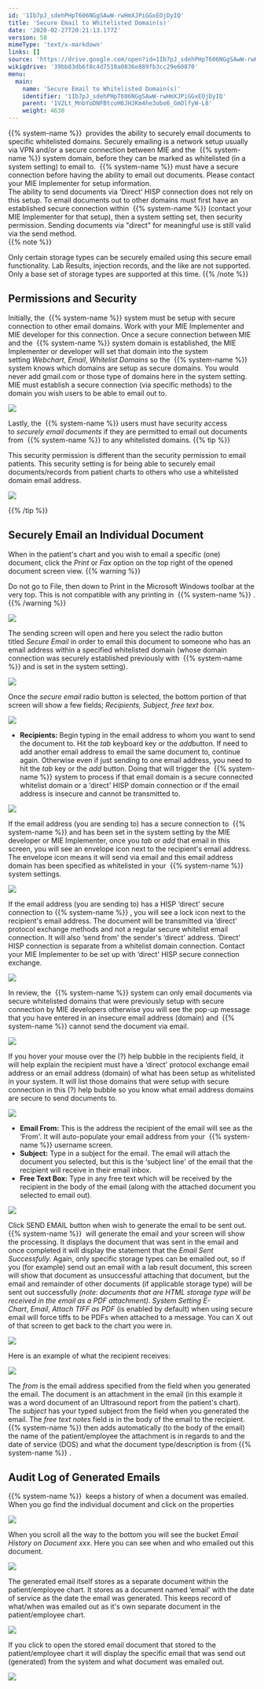 ```yaml
---
id: '1Ib7pJ_sdehPHpT606NGgSAwW-rwHmXJPiGGxEOjDyIQ'
title: 'Secure Email to Whitelisted Domain(s)'
date: '2020-02-27T20:21:13.177Z'
version: 58
mimeType: 'text/x-markdown'
links: []
source: 'https://drive.google.com/open?id=1Ib7pJ_sdehPHpT606NGgSAwW-rwHmXJPiGGxEOjDyIQ'
wikigdrive: '39bb83db6f8c4d7510a0836e889fb3cc29e60870'
menu:
  main:
    name: 'Secure Email to Whitelisted Domain(s)'
    identifier: '1Ib7pJ_sdehPHpT606NGgSAwW-rwHmXJPiGGxEOjDyIQ'
    parent: '1V2Lt_MnbYoDNFBtcoH6JHJKm4he3obo6_GmOlfyW-L8'
    weight: 4630
---
```

{{% system-name %}}  provides the ability to securely email documents to specific whitelisted domains. Securely emailing is a network setup usually via VPN and/or a secure connection between MIE and the  {{% system-name %}} system domain, before they can be marked as whitelisted (in a system setting) to email to.  {{% system-name %}} must have a secure connection before having the ability to email out documents. Please contact your MIE Implementer for setup information.  
The ability to send documents via ‘Direct' HISP connection does not rely on this setup. To email documents out to other domains must first have an established secure connection within  {{% system-name %}} (contact your MIE Implementer for that setup), then a system setting set, then security permission. Sending documents via "direct" for meaningful use is still valid via the send method.  
{{% note %}}

Only certain storage types can be securely emailed using this secure email functionality. Lab Results, injection records, and the like are not supported. Only a base set of storage types are supported at this time.
{{% /note %}}
  
## Permissions and Security  

Initially, the  {{% system-name %}} system must be setup with secure connection to other email domains. Work with your MIE Implementer and MIE developer for this connection. Once a secure connection between MIE and the  {{% system-name %}} system domain is established, the MIE Implementer or developer will set that domain into the system setting *Webchart*, *Email*, *Whitelist Domains* so the  {{% system-name %}} system knows which domains are setup as secure domains. You would never add gmail.com or those type of domains here in the system setting. MIE must establish a secure connection (via specific methods) to the domain you wish users to be able to email out to.
  
![](../secure-email-to-whitelisted-domain-s.assets/10000201000003FE0000005F18A5C9D97AE3BD1F.png)  

Lastly, the  {{% system-name %}} users must have security access to *securely email documents* if they are permitted to email out documents from  {{% system-name %}} to any whitelisted domains.
{{% tip %}}

This security permission is different than the security permission to email patients. This security setting is for being able to securely email documents/records from patient charts to others who use a whitelisted domain email address.
  
![](../secure-email-to-whitelisted-domain-s.assets/10000201000000F9000000230EAC46C2EE3B240E.png)  

{{% /tip %}}
  
## Securely Email an Individual Document  

When in the patient's chart and you wish to email a specific (one) document, click the *Print* or *Fax* option on the top right of the opened document screen view.
{{% warning %}}

Do not go to File, then down to Print in the Microsoft Windows toolbar at the very top. This is not compatible with any printing in  {{% system-name %}} .
{{% /warning %}}
  
![](../secure-email-to-whitelisted-domain-s.assets/10000201000004AC0000012B0C72D7FD8737FB1E.png)  

The sending screen will open and here you select the radio button titled *Secure Email* in order to email this document to someone who has an email address within a specified whitelisted domain (whose domain connection was securely established previously with  {{% system-name %}} and is set in the system setting).
  
![](../secure-email-to-whitelisted-domain-s.assets/100002010000022500000188D90980C742712735.png)  

Once the *secure email* radio button is selected, the bottom portion of that screen will show a few fields; *Recipients, Subject, free text box.*
  
![](../secure-email-to-whitelisted-domain-s.assets/10000201000001F800000176AA6D33448FBBB70F.png)  

* <strong>Recipients:</strong> Begin typing in the email address to whom you want to send the document to. Hit the <em>tab</em> keyboard key or the <em>add</em>button. If need to add another email address to email the same document to, continue again. Otherwise even if just sending to one email address, you need to hit the <em>tab</em> key or the <em>add</em> button. Doing that will trigger the  {{% system-name %}} system to process if that email domain is a secure connected whitelist domain or a ‘direct' HISP domain connection or if the email address is insecure and cannot be transmitted to.
  
![](../secure-email-to-whitelisted-domain-s.assets/10000201000002220000013674907047138CE292.png)  

If the email address (you are sending to) has a secure connection to  {{% system-name %}} and has been set in the system setting by the MIE developer or MIE Implementer, once you *tab* or *add* that email in this screen, you will see an envelope icon next to the recipient's email address. The envelope icon means it will send via email and this email address domain has been specified as whitelisted in your  {{% system-name %}} system settings.
  
![](../secure-email-to-whitelisted-domain-s.assets/10000201000001EC0000007EC32A37CEB4536509.png)  

If the email address (you are sending to) has a HISP ‘direct' secure connection to {{% system-name %}} , you will see a lock icon next to the recipient's email address. The document will be transmitted via ‘direct' protocol exchange methods and not a regular secure whitelist email connection. It will also ‘send from' the sender's ‘direct' address. ‘Direct' HISP connection is separate from a whitelist domain connection. Contact your MIE Implementer to be set up with ‘direct' HISP secure connection exchange.
  
![](../secure-email-to-whitelisted-domain-s.assets/1000020100000191000000F348E069857902F35C.png)  

In review, the  {{% system-name %}} system can only email documents via secure whitelisted domains that were previously setup with secure connection by MIE developers otherwise you will see the pop-up message that you have entered in an insecure email address (domain) and  {{% system-name %}} cannot send the document via email.
  
![](../secure-email-to-whitelisted-domain-s.assets/100002010000014F000000F18CF2465444EB22B2.png)  

If you hover your mouse over the (?) help bubble in the recipients field, it will help explain the recipient must have a ‘direct' protocol exchange email address or an email address (domain) of what has been setup as whitelisted in your system. It will list those domains that were setup with secure connection in this (?) help bubble so you know what email address domains are secure to send documents to.
  
![](../secure-email-to-whitelisted-domain-s.assets/10000201000001EB0000005199D177DBF789B629.png)  

* <strong>Email From:</strong> This is the address the recipient of the email will see as the ‘From'. It will auto-populate your email address from your  {{% system-name %}} username screen.
* <strong>Subject:</strong> Type in a subject for the email. The email will attach the document you selected, but this is the ‘subject line' of the email that the recipient will receive in their email inbox.
* <strong>Free Text Box:</strong> Type in any free text which will be received by the recipient in the body of the email (along with the attached document you selected to email out).
  
![](../secure-email-to-whitelisted-domain-s.assets/10000201000001FB0000009D1F8BFF30D52E45C0.png)  

Click SEND EMAIL button when wish to generate the email to be sent out.
{{% system-name %}}  will generate the email and your screen will show the processing. It displays the document that was sent in the email and once completed it will display the statement that the *Email Sent Successfully.* Again, only specific storage types can be emailed out, so if you (for example) send out an email with a lab result document, this screen will show that document as unsuccessful attaching that document, but the email and remainder of other documents (if applicable storage type) will be sent out successfully *(note: documents that are HTML storage type will be received in the email as a PDF attachment)*. *System Setting E-Chart*, *Email*, *Attach TIFF as PDF* (is enabled by default) when using secure email will force tiffs to be PDFs when attached to a message.
You can X out of that screen to get back to the chart you were in.
  
![](../secure-email-to-whitelisted-domain-s.assets/10000201000001EC0000006542EA17F1D819D62D.png)  

Here is an example of what the recipient receives:
  
![](../secure-email-to-whitelisted-domain-s.assets/100002010000054F000000EC3E454A7792A799D4.png)  

The *from* is the email address specified from the field when you generated the email. The document is an attachment in the email (in this example it was a word document of an Ultrasound report from the patient's chart). The *subject* has your typed subject from the field when you generated the email. The *free text notes* field is in the body of the email to the recipient.  {{% system-name %}} then adds automatically (to the body of the email) the name of the patient/employee the attachment is in regards to and the date of service (DOS) and what the document type/description is from {{% system-name %}} .
  
## Audit Log of Generated Emails  

{{% system-name %}}  keeps a history of when a document was emailed. When you go find the individual document and click on the properties
  
![](../secure-email-to-whitelisted-domain-s.assets/10000201000005450000005EA017C42C120103C9.png)  

When you scroll all the way to the bottom you will see the bucket *Email History on Document xxx*. Here you can see when and who emailed out this document.
  
![](../secure-email-to-whitelisted-domain-s.assets/100002010000053D00000164A52B9DC6A549D9EA.png)  

The generated email itself stores as a separate document within the patient/employee chart. It stores as a document named ‘email' with the date of service as the date the email was generated. This keeps record of what/when was emailed out as it's own separate document in the patient/employee chart.
  
![](../secure-email-to-whitelisted-domain-s.assets/10000201000003A1000000C2C0883B65F9017B74.png)  

If you click to open the stored email document that stored to the patient/employee chart it will display the specific email that was send out (generated) from the system and what document was emailed out.
  
![](../secure-email-to-whitelisted-domain-s.assets/100002010000054C000000E442D40FD90B1C6893.png)  

